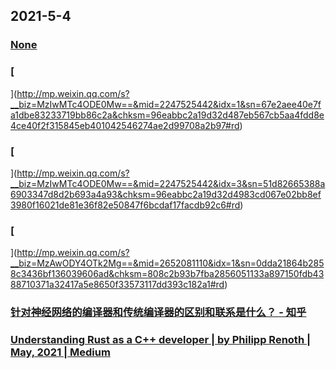 
## 2021-5-4

### [None](https://www.bilibili.com/video/av205088042/)

### [
](http://mp.weixin.qq.com/s?__biz=MzIwMTc4ODE0Mw==&mid=2247525442&idx=1&sn=67e2aee40e7fa1dbe83233719bb86c2a&chksm=96eabbc2a19d32d487eb567cb5aa4fdd8e4ce40f2f315845eb401042546274ae2d99708a2b97#rd)

### [
](http://mp.weixin.qq.com/s?__biz=MzIwMTc4ODE0Mw==&mid=2247525442&idx=3&sn=51d82665388a6903347d8d2b693a4a93&chksm=96eabbc2a19d32d4983cd067e02bb8ef3980f16021de81e36f82e50847f6bcdaf17facdb92c6#rd)

### [
](http://mp.weixin.qq.com/s?__biz=MzAwODY4OTk2Mg==&mid=2652081110&idx=1&sn=0dda21864b2858c3436bf136039606ad&chksm=808c2b93b7fba2856051133a897150fdb4388710371a32417a5e8650f33573117dd393c182a1#rd)

### [针对神经网络的编译器和传统编译器的区别和联系是什么？ - 知乎](https://www.zhihu.com/question/396105855/answer/1868408680?utm_medium=social&utm_oi=49336847171584&utm_source=com.instapaper.android)

### [Understanding Rust as a C++ developer | by Philipp Renoth | May, 2021 | Medium](https://renoth.medium.com/understanding-rust-as-a-c-developer-69ee8ca76fd6)